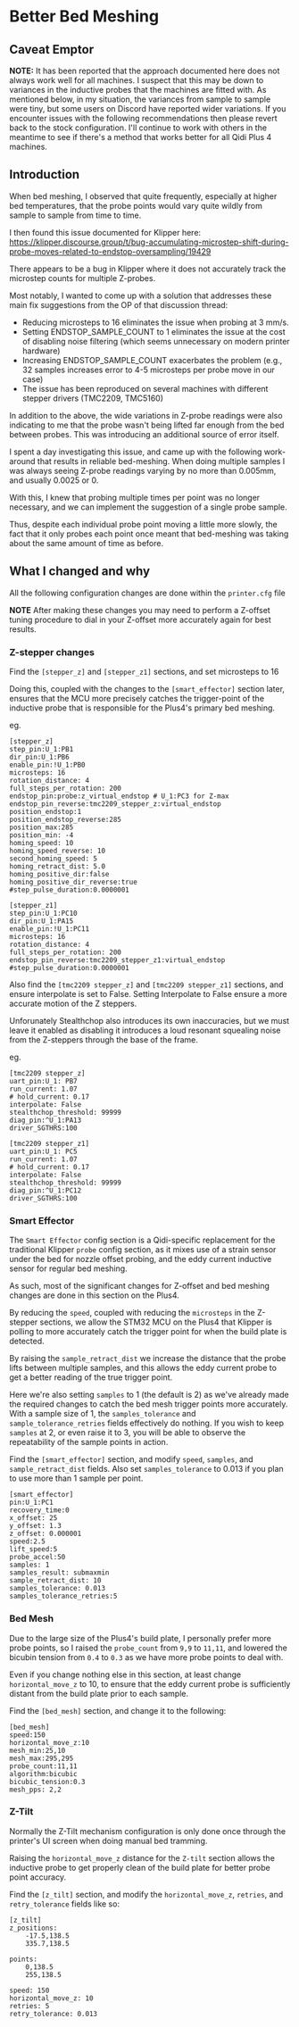 # Better Bed Meshing

## Caveat Emptor

**NOTE:** It has been reported that the approach documented here does not always work well for all machines.  I suspect that this may be down to variances in the inductive
probes that the machines are fitted with.  As mentioned below, in my situation, the variances from sample to sample were tiny, but some users on Discord have
reported wider variations.  If you encounter issues with the following recommendations then please revert back to the stock configuration.  I'll continue to
work with others in the meantime to see if there's a method that works better for all Qidi Plus 4 machines.

## Introduction

When bed meshing, I observed that quite frequently, especially at higher bed temperatures, that the probe points would vary quite wildly from sample to sample from time to time.

I then found this issue documented for Klipper here: https://klipper.discourse.group/t/bug-accumulating-microstep-shift-during-probe-moves-related-to-endstop-oversampling/19429

There appears to be a bug in Klipper where it does not accurately track the microstep counts for multiple Z-probes.

Most notably, I wanted to come up with a solution that addresses these main fix suggestions from the OP of that discussion thread:

- Reducing microsteps to 16 eliminates the issue when probing at 3 mm/s.
- Setting ENDSTOP_SAMPLE_COUNT to 1 eliminates the issue at the cost of disabling noise filtering (which seems unnecessary on modern printer hardware)
- Increasing ENDSTOP_SAMPLE_COUNT exacerbates the problem (e.g., 32 samples increases error to 4-5 microsteps per probe move in our case)
- The issue has been reproduced on several machines with different stepper drivers (TMC2209, TMC5160)

In addition to the above, the wide variations in Z-probe readings were also indicating to me that the probe wasn't being lifted far enough from the bed between probes.
This was introducing an additional source of error itself.

I spent a day investigating this issue, and came up with the following work-around that results in reliable bed-meshing.
When doing multiple samples I was always seeing Z-probe readings varying by no more than 0.005mm, and usually 0.0025 or 0.

With this, I knew that probing multiple times per point was no longer necessary, and we can implement the suggestion of a single probe sample.

Thus, despite each individual probe point moving a little more slowly, the fact that it only probes each point once meant that bed-meshing was taking about the same amount of time as before.


## What I changed and why

All the following configuration changes are done within the `printer.cfg` file

**NOTE** After making these changes you may need to perform a Z-offset tuning procedure to dial in your Z-offset more accurately again for best results.


### Z-stepper changes

Find the `[stepper_z]` and `[stepper_z1]` sections, and set microsteps to 16

Doing this, coupled with the changes to the `[smart_effector]` section later, ensures that the MCU more precisely catches the trigger-point of the inductive probe that is responsible for the Plus4's primary bed meshing.

eg.

```
[stepper_z]
step_pin:U_1:PB1
dir_pin:U_1:PB6
enable_pin:!U_1:PB0
microsteps: 16
rotation_distance: 4
full_steps_per_rotation: 200
endstop_pin:probe:z_virtual_endstop # U_1:PC3 for Z-max
endstop_pin_reverse:tmc2209_stepper_z:virtual_endstop
position_endstop:1
position_endstop_reverse:285
position_max:285
position_min: -4
homing_speed: 10
homing_speed_reverse: 10
second_homing_speed: 5
homing_retract_dist: 5.0
homing_positive_dir:false
homing_positive_dir_reverse:true
#step_pulse_duration:0.0000001

[stepper_z1]
step_pin:U_1:PC10
dir_pin:U_1:PA15
enable_pin:!U_1:PC11
microsteps: 16
rotation_distance: 4
full_steps_per_rotation: 200
endstop_pin_reverse:tmc2209_stepper_z1:virtual_endstop
#step_pulse_duration:0.0000001
```

Also find the `[tmc2209 stepper_z]` and `[tmc2209 stepper_z1]` sections, and ensure interpolate is set to False.
Setting Interpolate to False ensure a more accurate motion of the Z steppers.

Unforunately Stealthchop also introduces its own inaccuracies, but we must leave it enabled as disabling it introduces a loud resonant squealing noise from the Z-steppers through the base of the frame.

eg.

```
[tmc2209 stepper_z]
uart_pin:U_1: PB7
run_current: 1.07
# hold_current: 0.17
interpolate: False
stealthchop_threshold: 99999
diag_pin:^U_1:PA13
driver_SGTHRS:100

[tmc2209 stepper_z1]
uart_pin:U_1: PC5
run_current: 1.07
# hold_current: 0.17
interpolate: False
stealthchop_threshold: 99999
diag_pin:^U_1:PC12
driver_SGTHRS:100
```


### Smart Effector

The `Smart Effector` config section is a Qidi-specific replacement for the traditional Klipper `probe` config section, as it mixes use of a strain sensor under the bed for nozzle offset probing, and the eddy current inductive sensor for regular bed meshing.

As such, most of the significant changes for Z-offset and bed meshing changes are done in this section on the Plus4.

By reducing the `speed`, coupled with reducing the `microsteps` in the Z-stepper sections, we allow the STM32 MCU on the Plus4 that Klipper is polling to more accurately catch the trigger point for when the build plate is detected.

By raising the `sample_retract_dist` we increase the distance that the probe lifts between multiple samples, and this allows the eddy current probe to get a better reading of the true trigger point.

Here we're also setting `samples` to 1 (the default is 2) as we've already made the required changes to catch the bed mesh trigger points more accurately.
With a sample size of 1, the `samples_tolerance` and `sample_tolerance_retries` fields effectively do nothing.
If you wish to keep `samples` at 2, or even raise it to 3, you will be able to observe the repeatability of the sample points in action.

Find the `[smart_effector]` section, and modify `speed`, `samples`, and `sample_retract_dist` fields.  Also set `samples_tolerance` to 0.013 if you plan to use more than 1 sample per point.

```
[smart_effector]
pin:U_1:PC1
recovery_time:0
x_offset: 25
y_offset: 1.3
z_offset: 0.000001
speed:2.5
lift_speed:5
probe_accel:50
samples: 1
samples_result: submaxmin
sample_retract_dist: 10
samples_tolerance: 0.013
samples_tolerance_retries:5
```


### Bed Mesh

Due to the large size of the Plus4's build plate, I personally prefer more probe points, so I raised the `probe_count` from `9,9` to `11,11`, and lowered the bicubin tension from `0.4` to `0.3` as we have more probe points to deal with.

Even if you change nothing else in this section, at least change `horizontal_move_z` to 10, to ensure that the eddy current probe is sufficiently distant from the build plate prior to each sample.

Find the `[bed_mesh]` section, and change it to the following:

```
[bed_mesh]
speed:150
horizontal_move_z:10
mesh_min:25,10
mesh_max:295,295
probe_count:11,11
algorithm:bicubic
bicubic_tension:0.3
mesh_pps: 2,2
```


### Z-Tilt

Normally the Z-Tilt mechanism configuration is only done once through the printer's UI screen when doing manual bed tramming.

Raising the `horizontal_move_z` distance for the `Z-tilt` section allows the inductive probe to get properly clean of the build plate for better probe point accuracy.

Find the `[z_tilt]` section, and modify the `horizontal_move_z`, `retries`, and `retry_tolerance` fields like so:

```
[z_tilt]
z_positions:
    -17.5,138.5
    335.7,138.5

points:
    0,138.5
    255,138.5

speed: 150
horizontal_move_z: 10
retries: 5
retry_tolerance: 0.013
```
